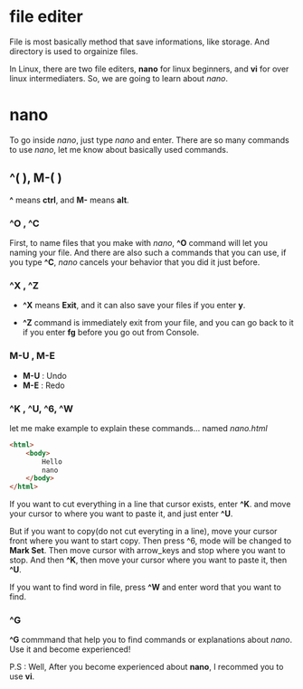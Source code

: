 # file editer

File is most basically method that save informations, like storage. And directory is used to orgainize files.

In Linux, there are two file editers, **nano** for linux beginners, and **vi** for over linux intermediaters. So, we are going to learn about _nano_. 

# nano

To go inside _nano_, just type _nano_ and enter. 
There are so many commands to use _nano_, let me know about basically used commands. 

## ^( ), M-( )

__^__ means __ctrl__, and __M-__ means __alt__. 

### ^O , ^C
First, to name files that you make with _nano_, __^O__ command will let you naming your file. And there are also such a commands that you can use, if you type __^C__, _nano_ cancels your behavior that you did it just before. 

### ^X , ^Z

- __^X__ means __Exit__, and it can also save your files if you enter __y__. 

- __^Z__ command is immediately exit from your file, and you can go back to it if you enter __fg__ before you go out from Console. 

### M-U , M-E

- __M-U__ : Undo
- __M-E__ : Redo

### ^K , ^U, ^6, ^W

let me make example to explain these commands... named _nano.html_

```html
<html>
    <body>
        Hello
        nano
    </body>
</html>
```

If you want to cut everything in a line that cursor exists, enter __^K__. and move your cursor to where you want to paste it, and just enter __^U__. 

But if you want to copy(do not cut everyting in a line), move your cursor front where you want to start copy. Then press ^6, mode will be changed to __Mark Set__. Then move cursor with arrow_keys and stop where you want to stop. And then __^K__, then move your cursor where you want to paste it, then __^U__.  

If you want to find word in file, press __^W__ and enter word that you want to find. 

### ^G 

__^G__ commmand that help you to find commands or explanations about _nano_. Use it and become experienced! 

P.S : Well, After you become experienced about __nano__, I recommed you to use __vi__. 